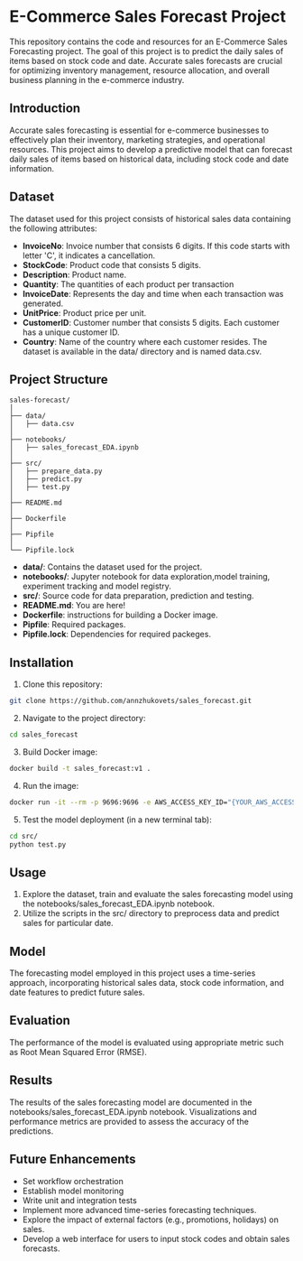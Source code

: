 # E-Commerce Sales Forecast Project

This repository contains the code and resources for an E-Commerce Sales Forecasting project. The goal of this project is to predict the daily sales of items based on stock code and date. Accurate sales forecasts are crucial for optimizing inventory management, resource allocation, and overall business planning in the e-commerce industry.

## Introduction
Accurate sales forecasting is essential for e-commerce businesses to effectively plan their inventory, marketing strategies, and operational resources. This project aims to develop a predictive model that can forecast daily sales of items based on historical data, including stock code and date information.

## Dataset
The dataset used for this project consists of historical sales data containing the following attributes:

- **InvoiceNo**: Invoice number that consists 6 digits. If this code starts with letter 'C', it indicates a cancellation.
- **StockCode**: Product code that consists 5 digits.
- **Description**: Product name.
- **Quantity**: The quantities of each product per transaction
- **InvoiceDate**: Represents the day and time when each transaction was generated.
- **UnitPrice**: Product price per unit.
- **CustomerID**: Customer number that consists 5 digits. Each customer has a unique customer ID.
- **Country**: Name of the country where each customer resides.
The dataset is available in the data/ directory and is named data.csv.

## Project Structure
```
sales-forecast/
│
├── data/
│   ├── data.csv
│
├── notebooks/
│   ├── sales_forecast_EDA.ipynb
│
├── src/
│   ├── prepare_data.py
│   ├── predict.py
│   ├── test.py
│
├── README.md
│
├── Dockerfile
│
├── Pipfile
│
└── Pipfile.lock
```

- **data/**: Contains the dataset used for the project.
- **notebooks/**: Jupyter notebook for data exploration,model training, experiment tracking and model registry.
- **src/**: Source code for data preparation, prediction and testing.
- **README.md**: You are here!
- **Dockerfile**: instructions for building a Docker image.
- **Pipfile**: Required packages.
- **Pipfile.lock**: Dependencies for required packeges.

## Installation

1. Clone this repository:

```bash
git clone https://github.com/annzhukovets/sales_forecast.git
```

2. Navigate to the project directory:

```bash
cd sales_forecast
```

3. Build Docker image:

```bash
docker build -t sales_forecast:v1 .
```

4. Run the image:

```bash
docker run -it --rm -p 9696:9696 -e AWS_ACCESS_KEY_ID="{YOUR_AWS_ACCESS_KEY_ID}" -e AWS_SECRET_ACCESS_KEY="{YOUR_AWS_SECRET_ACCESS_KEY}" -e AWS_DEFAULT_REGION="{YOUR_AWS_REGION}" sales_forecast:v1
```

5. Test the model deployment (in a new terminal tab):

```bash
cd src/
python test.py
```

## Usage
1. Explore the dataset, train and evaluate the sales forecasting model using the notebooks/sales_forecast_EDA.ipynb notebook.
2. Utilize the scripts in the src/ directory to preprocess data and predict sales for particular date.

## Model
The forecasting model employed in this project uses a time-series approach, incorporating historical sales data, stock code information, and date features to predict future sales.

## Evaluation
The performance of the model is evaluated using appropriate metric such as Root Mean Squared Error (RMSE).

## Results
The results of the sales forecasting model are documented in the notebooks/sales_forecast_EDA.ipynb notebook. Visualizations and performance metrics are provided to assess the accuracy of the predictions.

## Future Enhancements
- Set workflow orchestration
- Establish model monitoring
- Write unit and integration tests
- Implement more advanced time-series forecasting techniques.
- Explore the impact of external factors (e.g., promotions, holidays) on sales.
- Develop a web interface for users to input stock codes and obtain sales forecasts.
